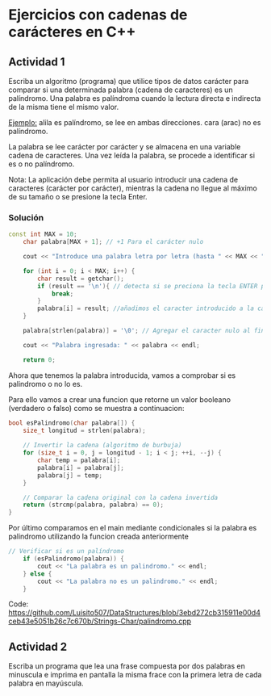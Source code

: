 # Ejercicios con cadenas de carácteres en C++

## Actividad 1

Escriba un algoritmo (programa) que utilice tipos de datos carácter para comparar si una determinada palabra (cadena de caracteres) es un palíndromo. Una palabra es palíndroma cuando la lectura directa e indirecta de la misma tiene el mismo valor.

<Ejemplo:>
alila es palíndromo, se lee en ambas direcciones.
         cara (arac) no es palíndromo.

La palabra se lee carácter por carácter y se almacena en una variable cadena de caracteres. Una vez leída la palabra, se procede a identificar si es o no palíndromo.

Nota: La aplicación debe permita al usuario introducir una cadena de caracteres (carácter por carácter), mientras la cadena no llegue al máximo de su tamaño o se presione la tecla Enter.

### Solución

```c++
const int MAX = 10;
    char palabra[MAX + 1]; // +1 Para el carácter nulo

    cout << "Introduce una palabra letra por letra (hasta " << MAX << " caracteres): ";

    for (int i = 0; i < MAX; i++) {
        char result = getchar();
        if (result == '\n'){ // detecta si se preciona la tecla ENTER para romper el ciclo;
            break;
        }
        palabra[i] = result; //añadimos el caracter introducido a la cadena de caracteres
    }

    palabra[strlen(palabra)] = '\0'; // Agregar el caracter nulo al final de la cadena

    cout << "Palabra ingresada: " << palabra << endl;

    return 0;
```

Ahora que tenemos la palabra introducida, vamos a comprobar si es palindromo o no lo es.

Para ello vamos a crear una funcion que retorne un valor booleano (verdadero o falso) como se muestra a continuacion:

```c++
bool esPalindromo(char palabra[]) {
    size_t longitud = strlen(palabra);
    
    // Invertir la cadena (algoritmo de burbuja)
    for (size_t i = 0, j = longitud - 1; i < j; ++i, --j) {
        char temp = palabra[i];
        palabra[i] = palabra[j];
        palabra[j] = temp;
    }

    // Comparar la cadena original con la cadena invertida
    return (strcmp(palabra, palabra) == 0);
}
```

Por último comparamos en el main mediante condicionales si la palabra es palindromo utilizando la funcion creada anteriormente

```c++
// Verificar si es un palíndromo
    if (esPalindromo(palabra)) {
        cout << "La palabra es un palindromo." << endl;
    } else {
        cout << "La palabra no es un palindromo." << endl;
    }
```

Code: https://github.com/Luisito507/DataStructures/blob/3ebd272cb315911e00d4ceb43e5051b26c7c670b/Strings-Char/palindromo.cpp

## Actividad 2

Escriba un programa que lea una frase compuesta por dos palabras en minuscula  e imprima en pantalla la misma frace con la primera letra de cada palabra en mayúscula.
